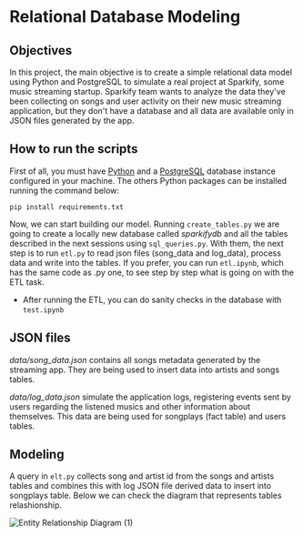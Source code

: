 # Relational Database Modeling

## Objectives
In this project, the main objective is to create a simple relational data model using Python and PostgreSQL to simulate a real project at Sparkify, some music streaming startup. Sparkify team wants to analyze the data they've been collecting on songs and user activity on their new music streaming application, but they don't have a database and all data are available only in JSON files generated by the app.

## How to run the scripts
First of all, you must have [Python](https://www.python.org/downloads/) and a [PostgreSQL](https://www.postgresql.org/download/) database instance configured in your machine. The others Python packages can be installed running the command below:

``` pip install requirements.txt ```

Now, we can start building our model. Running ```create_tables.py``` we are going to create a locally new database called *sparkifydb* and all the tables described in the next sessions using ```sql_queries.py```. With them, the next step is to run ```etl.py``` to read json files (song_data and log_data), process data and write into the tables. If you prefer, you can run ```etl.ipynb```, which has the same code as .py one, to see step by step what is going on with the ETL task.

* After running the ETL, you can do sanity checks in the database with ```test.ipynb```

## JSON files

*data/song_data.json* contains all songs metadata generated by the streaming app. They are being used to insert data into artists and songs tables.

*data/log_data.json* simulate the application logs, registering events sent by users regarding the listened musics and other information about themselves. This data are being used for songplays (fact table) and users tables.

## Modeling

A query in ```elt.py``` collects song and artist id from the songs and artists tables and combines this with log JSON file derived data to insert into songplays table. Below we can check the diagram that represents tables relashionship.

![Entity Relationship Diagram (1)](https://user-images.githubusercontent.com/49285727/198901861-3191a9c1-962b-4a5f-8a01-27f1995dca21.jpg)

